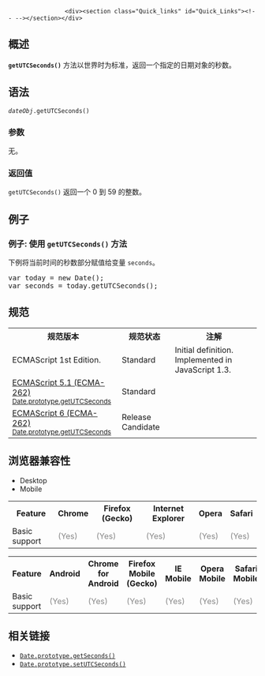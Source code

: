 
                
                  
                    <div><section class="Quick_links" id="Quick_Links"><!-- --></section></div>

<h2 id="Summary" name="Summary">&#x6982;&#x8FF0;</h2>

<p><strong><code>getUTCSeconds()</code></strong> &#x65B9;&#x6CD5;&#x4EE5;&#x4E16;&#x754C;&#x65F6;&#x4E3A;&#x6807;&#x51C6;&#xFF0C;&#x8FD4;&#x56DE;&#x4E00;&#x4E2A;&#x6307;&#x5B9A;&#x7684;&#x65E5;&#x671F;&#x5BF9;&#x8C61;&#x7684;&#x79D2;&#x6570;&#x3002;</p>

<h2 id="Syntax" name="Syntax">&#x8BED;&#x6CD5;</h2>

<pre class="syntaxbox"><code><var>dateObj</var>.getUTCSeconds()</code></pre>

<h3 id="Parameters" name="Parameters">&#x53C2;&#x6570;</h3>

<p>&#x65E0;&#x3002;</p>

<h3 id="Returns" name="Returns">&#x8FD4;&#x56DE;&#x503C;</h3>

<p><code>getUTCSeconds()</code> &#x8FD4;&#x56DE;&#x4E00;&#x4E2A; 0 &#x5230; 59 &#x7684;&#x6574;&#x6570;&#x3002;</p>

<h2 id="Examples" name="Examples">&#x4F8B;&#x5B50;</h2>

<h3 id="Example:_Using_getUTCSeconds" name="Example:_Using_getUTCSeconds">&#x4F8B;&#x5B50;: &#x4F7F;&#x7528; <code>getUTCSeconds()</code> &#x65B9;&#x6CD5;</h3>

<p>&#x4E0B;&#x4F8B;&#x5C06;&#x5F53;&#x524D;&#x65F6;&#x95F4;&#x7684;&#x79D2;&#x6570;&#x90E8;&#x5206;&#x8D4B;&#x503C;&#x7ED9;&#x53D8;&#x91CF; <code>seconds</code>&#x3002;</p>

<pre class="brush: js">var today = new Date();
var seconds = today.getUTCSeconds();
</pre>

<h2 id=".E8.A7.84.E8.8C.83">&#x89C4;&#x8303;</h2>

<table class="standard-table">
 <tbody>
  <tr>
   <th scope="col">&#x89C4;&#x8303;&#x7248;&#x672C;</th>
   <th scope="col">&#x89C4;&#x8303;&#x72B6;&#x6001;</th>
   <th scope="col">&#x6CE8;&#x89E3;</th>
  </tr>
  <tr>
   <td>ECMAScript 1st Edition.</td>
   <td>Standard</td>
   <td>Initial definition. Implemented in JavaScript 1.3.</td>
  </tr>
  <tr>
   <td><a class="external" href="http://www.ecma-international.org/ecma-262/5.1/#sec-15.9.5.23" hreflang="en" lang="en">ECMAScript 5.1 (ECMA-262)<br><small lang="zh-CN">Date.prototype.getUTCSeconds</small></a></td>
   <td><span class="spec-Standard">Standard</span></td>
   <td>&#xA0;</td>
  </tr>
  <tr>
   <td><a class="external" href="http://people.mozilla.org/~jorendorff/es6-draft.html#sec-date.prototype.getutcseconds" hreflang="en" lang="en">ECMAScript 6 (ECMA-262)<br><small lang="zh-CN">Date.prototype.getUTCSeconds</small></a></td>
   <td><span class="spec-RC">Release Candidate</span></td>
   <td>&#xA0;</td>
  </tr>
 </tbody>
</table>

<h2 id=".E6.B5.8F.E8.A7.88.E5.99.A8.E5.85.BC.E5.AE.B9.E6.80.A7">&#x6D4F;&#x89C8;&#x5668;&#x517C;&#x5BB9;&#x6027;</h2>

<div><div class="htab"> 
    <a id="AutoCompatibilityTable" name="AutoCompatibilityTable"></a> 
    <ul> 
        <li class="selected"><a>Desktop</a></li> 
        <li><a>Mobile</a></li> 
    </ul> 
</div></div>

<div id="compat-desktop">
<table class="compat-table">
 <tbody>
  <tr>
   <th>Feature</th>
   <th>Chrome</th>
   <th>Firefox (Gecko)</th>
   <th>Internet Explorer</th>
   <th>Opera</th>
   <th>Safari</th>
  </tr>
  <tr>
   <td>Basic support</td>
   <td><span style="color: #888;" title="Please update this with the earliest version of support.">(Yes)</span></td>
   <td><span style="color: #888;" title="Please update this with the earliest version of support.">(Yes)</span></td>
   <td><span style="color: #888;" title="Please update this with the earliest version of support.">(Yes)</span></td>
   <td><span style="color: #888;" title="Please update this with the earliest version of support.">(Yes)</span></td>
   <td><span style="color: #888;" title="Please update this with the earliest version of support.">(Yes)</span></td>
  </tr>
 </tbody>
</table>
</div>

<div id="compat-mobile">
<table class="compat-table">
 <tbody>
  <tr>
   <th>Feature</th>
   <th>Android</th>
   <th>Chrome for Android</th>
   <th>Firefox Mobile (Gecko)</th>
   <th>IE Mobile</th>
   <th>Opera Mobile</th>
   <th>Safari Mobile</th>
  </tr>
  <tr>
   <td>Basic support</td>
   <td><span style="color: #888;" title="Please update this with the earliest version of support.">(Yes)</span></td>
   <td><span style="color: #888;" title="Please update this with the earliest version of support.">(Yes)</span></td>
   <td><span style="color: #888;" title="Please update this with the earliest version of support.">(Yes)</span></td>
   <td><span style="color: #888;" title="Please update this with the earliest version of support.">(Yes)</span></td>
   <td><span style="color: #888;" title="Please update this with the earliest version of support.">(Yes)</span></td>
   <td><span style="color: #888;" title="Please update this with the earliest version of support.">(Yes)</span></td>
  </tr>
 </tbody>
</table>
</div>

<h2 id="See_also" name="See_also">&#x76F8;&#x5173;&#x94FE;&#x63A5;</h2>

<ul>
 <li><a href="/zh-CN/docs/Web/JavaScript/Reference/Global_Objects/Date/getSeconds" title="getSeconds() &#x65B9;&#x6CD5;&#x6839;&#x636E;&#x672C;&#x5730;&#x65F6;&#x95F4;&#xFF0C;&#x8FD4;&#x56DE;&#x4E00;&#x4E2A;&#x6307;&#x5B9A;&#x7684;&#x65E5;&#x671F;&#x5BF9;&#x8C61;&#x7684;&#x79D2;&#x6570;&#x3002;"><code>Date.prototype.getSeconds()</code></a></li>
 <li><a class="new" href="/zh-CN/docs/Web/JavaScript/Reference/Global_Objects/Date/setUTCSeconds" title="&#x6B64;&#x9875;&#x9762;&#x4ECD;&#x672A;&#x88AB;&#x672C;&#x5730;&#x5316;, &#x671F;&#x5F85;&#x60A8;&#x7684;&#x7FFB;&#x8BD1;!"><code>Date.prototype.setUTCSeconds()</code></a></li>
</ul>
                  
                
              